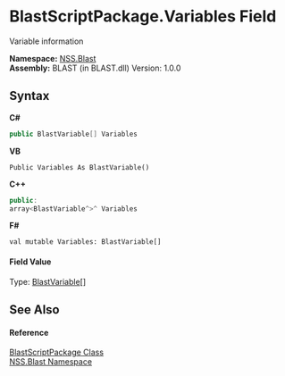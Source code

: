 # BlastScriptPackage.Variables Field
 

Variable information

**Namespace:**&nbsp;<a href="88b55311-4a89-0894-e27a-e157e443c7f7">NSS.Blast</a><br />**Assembly:**&nbsp;BLAST (in BLAST.dll) Version: 1.0.0

## Syntax

**C#**<br />
``` C#
public BlastVariable[] Variables
```

**VB**<br />
``` VB
Public Variables As BlastVariable()
```

**C++**<br />
``` C++
public:
array<BlastVariable^>^ Variables
```

**F#**<br />
``` F#
val mutable Variables: BlastVariable[]
```


#### Field Value
Type: <a href="f06b3ca6-6fc7-2463-b0e0-c8541bfc9d8d">BlastVariable</a>[]

## See Also


#### Reference
<a href="334603e0-a0de-2aaa-4007-78f5dcc5dc51">BlastScriptPackage Class</a><br /><a href="88b55311-4a89-0894-e27a-e157e443c7f7">NSS.Blast Namespace</a><br />